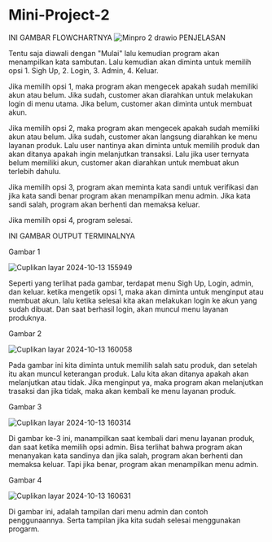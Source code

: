 # Mini-Project-2

INI GAMBAR FLOWCHARTNYA
![Minpro 2 drawio](https://github.com/user-attachments/assets/d70c0d0a-9065-4470-abc0-e838bbef4634)
PENJELASAN

Tentu saja diawali dengan "Mulai" lalu kemudian program akan menampilkan kata sambutan. Lalu kemudian akan diminta untuk memilih opsi 1. Sigh Up, 2. Login, 3. Admin, 4. Keluar.

Jika memilih opsi 1, maka program akan mengecek apakah sudah memiliki akun atau belum. Jika sudah, customer akan diarahkan untuk melakukan login di menu utama. Jika belum, customer akan diminta untuk membuat akun.

Jika memilih opsi 2, maka program akan mengecek apakah sudah memiliki akun atau belum. Jika sudah, customer akan langsung diarahkan ke menu layanan produk. Lalu user nantinya akan diminta untuk memilih produk dan akan ditanya apakah ingin melanjutkan transaksi. Lalu jika user ternyata belum memiliki akun, customer akan diarahkan untuk membuat akun terlebih dahulu.

Jika memilih opsi 3, program akan meminta kata sandi untuk verifikasi dan jika kata sandi benar program akan menampilkan menu admin. Jika kata sandi salah, program akan berhenti dan memaksa keluar.

Jika memilih opsi 4, program selesai.



INI GAMBAR OUTPUT TERMINALNYA

Gambar 1

![Cuplikan layar 2024-10-13 155949](https://github.com/user-attachments/assets/ed45b89e-ceb8-494d-a34e-4529b44856a0)

Seperti yang terlihat pada gambar, terdapat menu Sigh Up, Login, admin, dan keluar. ketika mengetik opsi 1, maka akan diminta untuk menginput atau membuat akun. lalu ketika selesai kita akan melakukan login ke akun yang sudah dibuat. Dan saat berhasil login, akan muncul menu layanan produknya.


Gambar 2

![Cuplikan layar 2024-10-13 160058](https://github.com/user-attachments/assets/52312e3a-63a1-4992-b37d-61eec7962958)

Pada gambar ini kita diminta untuk memilih salah satu produk, dan setelah itu akan muncul keterangan produk. Lalu kita akan ditanya apakah akan melanjutkan atau tidak. Jika menginput ya, maka program akan melanjutkan trasaksi dan jika tidak, maka akan kembali ke menu layanan produk. 


Gambar 3

![Cuplikan layar 2024-10-13 160314](https://github.com/user-attachments/assets/b35525e2-defc-412f-bc69-2b0961b63a72)

Di gambar ke-3 ini, manampilkan saat kembali dari menu layanan produk, dan saat ketika memilih opsi admin. Bisa terlihat bahwa program akan menanyakan kata sandinya dan jika salah, program akan berhenti dan memaksa keluar. Tapi jika benar, program akan menampilkan menu admin. 


Gambar 4

![Cuplikan layar 2024-10-13 160631](https://github.com/user-attachments/assets/cbeafed4-72dd-4e1e-85fb-a2ac2d978fc0)

Di gambar ini, adalah tampilan dari menu admin dan contoh penggunaannya. Serta tampilan jika kita sudah selesai menggunakan progarm.
